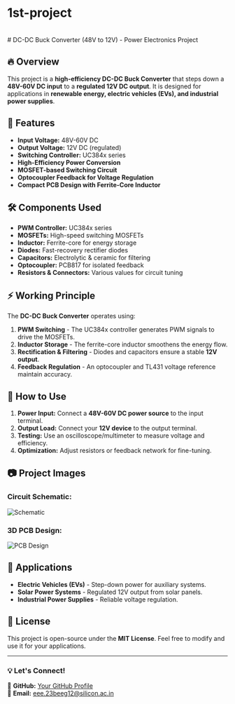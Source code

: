 # 1st-project
<br>
# DC-DC Buck Converter (48V to 12V) - Power Electronics Project

## 🔥 Overview
This project is a **high-efficiency DC-DC Buck Converter** that steps down a **48V-60V DC input** to a **regulated 12V DC output**. It is designed for applications in **renewable energy, electric vehicles (EVs), and industrial power supplies**.

## 🚀 Features
- **Input Voltage:** 48V-60V DC
- **Output Voltage:** 12V DC (regulated)
- **Switching Controller:** UC384x series
- **High-Efficiency Power Conversion**
- **MOSFET-based Switching Circuit**
- **Optocoupler Feedback for Voltage Regulation**
- **Compact PCB Design with Ferrite-Core Inductor**

## 🛠 Components Used
- **PWM Controller:** UC384x series
- **MOSFETs:** High-speed switching MOSFETs
- **Inductor:** Ferrite-core for energy storage
- **Diodes:** Fast-recovery rectifier diodes
- **Capacitors:** Electrolytic & ceramic for filtering
- **Optocoupler:** PCB817 for isolated feedback
- **Resistors & Connectors:** Various values for circuit tuning

## ⚡ Working Principle
The **DC-DC Buck Converter** operates using:
1. **PWM Switching** - The UC384x controller generates PWM signals to drive the MOSFETs.
2. **Inductor Storage** - The ferrite-core inductor smoothens the energy flow.
3. **Rectification & Filtering** - Diodes and capacitors ensure a stable **12V output**.
4. **Feedback Regulation** - An optocoupler and TL431 voltage reference maintain accuracy.

## 🔧 How to Use
1. **Power Input:** Connect a **48V-60V DC power source** to the input terminal.
2. **Output Load:** Connect your **12V device** to the output terminal.
3. **Testing:** Use an oscilloscope/multimeter to measure voltage and efficiency.
4. **Optimization:** Adjust resistors or feedback network for fine-tuning.

## 📷 Project Images
### **Circuit Schematic:**
![Schematic](x.jpeg)

### **3D PCB Design:**
![PCB Design](x1.png)

## 📌 Applications
- **Electric Vehicles (EVs)** - Step-down power for auxiliary systems.
- **Solar Power Systems** - Regulated 12V output from solar panels.
- **Industrial Power Supplies** - Reliable voltage regulation.

## 📜 License
This project is open-source under the **MIT License**. Feel free to modify and use it for your applications.

---
### 💡 Let's Connect!
🔗 **GitHub:** [Your GitHub Profile](https://github.com/Prakash-Jyoti)  
📧 **Email:** eee.23beeg12@silicon.ac.in
